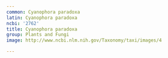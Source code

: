 ```yaml
---
common: Cyanophora paradoxa
latin: Cyanophora paradoxa
ncbi: '2762'
title: Cyanophora paradoxa
group: Plants and Fungi
image: http://www.ncbi.nlm.nih.gov/Taxonomy/taxi/images/4

---
```

